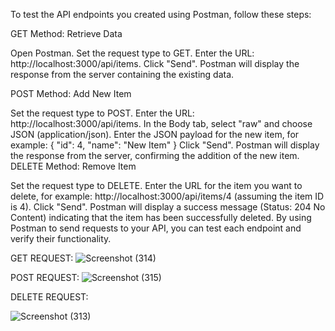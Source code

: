 
To test the API endpoints you created using Postman, follow these steps:

GET Method: Retrieve Data

Open Postman.
Set the request type to GET.
Enter the URL: http://localhost:3000/api/items.
Click "Send".
Postman will display the response from the server containing the existing data.

POST Method: Add New Item

Set the request type to POST.
Enter the URL: http://localhost:3000/api/items.
In the Body tab, select "raw" and choose JSON (application/json).
Enter the JSON payload for the new item, for example:
{
  "id": 4,
  "name": "New Item"
}
Click "Send".
Postman will display the response from the server, confirming the addition of the new item.
DELETE Method: Remove Item

Set the request type to DELETE.
Enter the URL for the item you want to delete, for example: http://localhost:3000/api/items/4 (assuming the item ID is 4).
Click "Send".
Postman will display a success message (Status: 204 No Content) indicating that the item has been successfully deleted.
By using Postman to send requests to your API, you can test each endpoint and verify their functionality.




GET REQUEST:
![Screenshot (314)](https://github.com/prat112/APPTEST-API-endpoits/assets/73698790/78ed4196-36d0-4eb7-afb9-b1e869edc1d2)

POST REQUEST:
![Screenshot (315)](https://github.com/prat112/APPTEST-API-endpoits/assets/73698790/6c67f7b2-3348-40d7-9671-31c5de62c818)

DELETE REQUEST:


![Screenshot (313)](https://github.com/prat112/APPTEST-API-endpoits/assets/73698790/cefe19a7-1f46-4b84-a930-c309b8414ac4)










